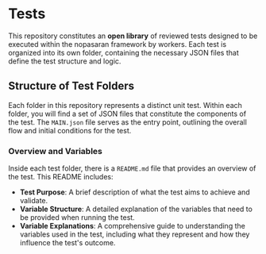 # Tests

This repository constitutes an **open library** of reviewed tests designed to be executed within the nopasaran framework by workers. Each test is organized into its own folder, containing the necessary JSON files that define the test structure and logic.

## Structure of Test Folders

Each folder in this repository represents a distinct unit test. Within each folder, you will find a set of JSON files that constitute the components of the test. The `MAIN.json` file serves as the entry point, outlining the overall flow and initial conditions for the test.

### Overview and Variables

Inside each test folder, there is a `README.md` file that provides an overview of the test. This README includes:

- **Test Purpose**: A brief description of what the test aims to achieve and validate.
- **Variable Structure**: A detailed explanation of the variables that need to be provided when running the test.
- **Variable Explanations**: A comprehensive guide to understanding the variables used in the test, including what they represent and how they influence the test's outcome.
